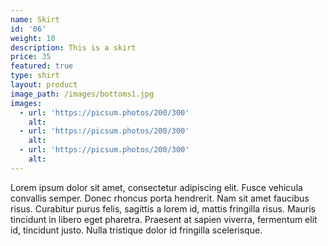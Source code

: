 ```yaml
---
name: Skirt
id: '06'
weight: 10
description: This is a skirt
price: 35
featured: true
type: shirt
layout: product
image_path: /images/bottoms1.jpg
images:
  - url: 'https://picsum.photos/200/300'
    alt:
  - url: 'https://picsum.photos/200/300'
    alt:
  - url: 'https://picsum.photos/200/300'
    alt:
---
```


Lorem ipsum dolor sit amet, consectetur adipiscing elit. Fusce vehicula convallis semper. Donec rhoncus porta hendrerit. Nam sit amet faucibus risus. Curabitur purus felis, sagittis a lorem id, mattis fringilla risus. Mauris tincidunt in libero eget pharetra. Praesent at sapien viverra, fermentum elit id, tincidunt justo. Nulla tristique dolor id fringilla scelerisque.

&nbsp;